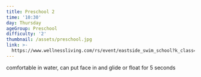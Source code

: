 ```yaml
---
title: Preschool 2
time: '10:30'
day: Thursday
ageGroup: Preschool
difficulty: '2'
thumbnail: /assets/preschool.jpg
link: >-
  https://www.wellnessliving.com/rs/event/eastside_swim_school?k_class=93131&k_class_tab=10914
---
```

comfortable in water, can put face in and glide or float  for 5 seconds
